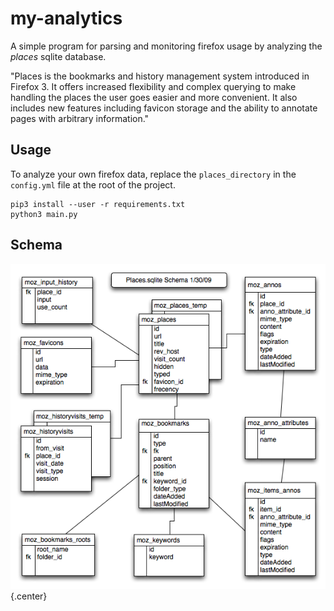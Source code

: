 # my-analytics

A simple program for parsing and monitoring firefox usage by analyzing the *places* sqlite database.

"Places is the bookmarks and history management system introduced in Firefox 3. It offers increased flexibility and complex querying to make handling the places the user goes easier and more convenient. It also includes new features including favicon storage and the ability to annotate pages with arbitrary information."

## Usage

To analyze your own firefox data, replace the `places_directory` in the `config.yml` file at the root of the project.

```
pip3 install --user -r requirements.txt
python3 main.py
```

## Schema

![schema](assets/places-schema.png) {.center}